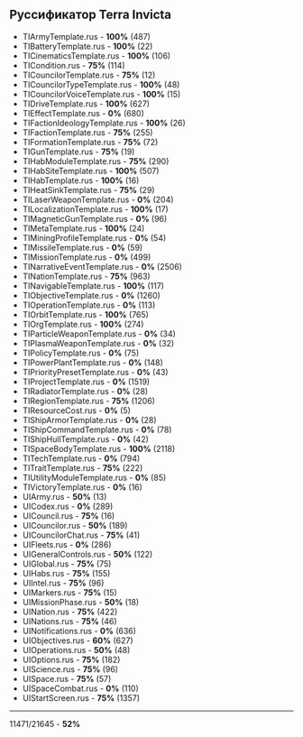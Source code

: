 Руссификатор Terra Invicta
---
- TIArmyTemplate.rus                                     - __100%__ (487)
- TIBatteryTemplate.rus                                  - __100%__ (22)
- TICinematicsTemplate.rus                               - __100%__ (106)
- TICondition.rus                                        - __75%__ (114)
- TICouncilorTemplate.rus                                - __75%__ (12)
- TICouncilorTypeTemplate.rus                            - __100%__ (48)
- TICouncilorVoiceTemplate.rus                           - __100%__ (15)
- TIDriveTemplate.rus                                    - __100%__ (627)
- TIEffectTemplate.rus                                   - __0%__ (680)
- TIFactionIdeologyTemplate.rus                          - __100%__ (26)
- TIFactionTemplate.rus                                  - __75%__ (255)
- TIFormationTemplate.rus                                - __75%__ (72)
- TIGunTemplate.rus                                      - __75%__ (19)
- TIHabModuleTemplate.rus                                - __75%__ (290)
- TIHabSiteTemplate.rus                                  - __100%__ (507)
- TIHabTemplate.rus                                      - __100%__ (16)
- TIHeatSinkTemplate.rus                                 - __75%__ (29)
- TILaserWeaponTemplate.rus                              - __0%__ (204)
- TILocalizationTemplate.rus                             - __100%__ (17)
- TIMagneticGunTemplate.rus                              - __0%__ (96)
- TIMetaTemplate.rus                                     - __100%__ (24)
- TIMiningProfileTemplate.rus                            - __0%__ (54)
- TIMissileTemplate.rus                                  - __0%__ (59)
- TIMissionTemplate.rus                                  - __0%__ (499)
- TINarrativeEventTemplate.rus                           - __0%__ (2506)
- TINationTemplate.rus                                   - __75%__ (963)
- TINavigableTemplate.rus                                - __100%__ (117)
- TIObjectiveTemplate.rus                                - __0%__ (1260)
- TIOperationTemplate.rus                                - __0%__ (113)
- TIOrbitTemplate.rus                                    - __100%__ (765)
- TIOrgTemplate.rus                                      - __100%__ (274)
- TIParticleWeaponTemplate.rus                           - __0%__ (34)
- TIPlasmaWeaponTemplate.rus                             - __0%__ (32)
- TIPolicyTemplate.rus                                   - __0%__ (75)
- TIPowerPlantTemplate.rus                               - __0%__ (148)
- TIPriorityPresetTemplate.rus                           - __0%__ (43)
- TIProjectTemplate.rus                                  - __0%__ (1519)
- TIRadiatorTemplate.rus                                 - __0%__ (28)
- TIRegionTemplate.rus                                   - __75%__ (1206)
- TIResourceCost.rus                                     - __0%__ (5)
- TIShipArmorTemplate.rus                                - __0%__ (28)
- TIShipCommandTemplate.rus                              - __0%__ (78)
- TIShipHullTemplate.rus                                 - __0%__ (42)
- TISpaceBodyTemplate.rus                                - __100%__ (2118)
- TITechTemplate.rus                                     - __0%__ (794)
- TITraitTemplate.rus                                    - __75%__ (222)
- TIUtilityModuleTemplate.rus                            - __0%__ (85)
- TIVictoryTemplate.rus                                  - __0%__ (16)
- UIArmy.rus                                             - __50%__ (13)
- UICodex.rus                                            - __0%__ (289)
- UICouncil.rus                                          - __75%__ (16)
- UICouncilor.rus                                        - __50%__ (189)
- UICouncilorChat.rus                                    - __75%__ (41)
- UIFleets.rus                                           - __0%__ (286)
- UIGeneralControls.rus                                  - __50%__ (122)
- UIGlobal.rus                                           - __75%__ (75)
- UIHabs.rus                                             - __75%__ (155)
- UIIntel.rus                                            - __75%__ (96)
- UIMarkers.rus                                          - __75%__ (15)
- UIMissionPhase.rus                                     - __50%__ (18)
- UINation.rus                                           - __75%__ (422)
- UINations.rus                                          - __75%__ (46)
- UINotifications.rus                                    - __0%__ (636)
- UIObjectives.rus                                       - __60%__ (627)
- UIOperations.rus                                       - __50%__ (48)
- UIOptions.rus                                          - __75%__ (182)
- UIScience.rus                                          - __75%__ (96)
- UISpace.rus                                            - __75%__ (57)
- UISpaceCombat.rus                                      - __0%__ (110)
- UIStartScreen.rus                                      - __75%__ (1357)
---
11471/21645                                               - __52%__